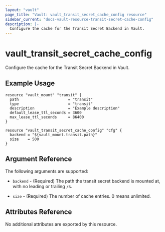 ```yaml
---
layout: "vault"
page_title: "Vault: vault_transit_secret_cache_config resource"
sidebar_current: "docs-vault-resource-transit-secret-cache-config"
description: |-
  Configure the cache for the Transit Secret Backend in Vault.
---
```


# vault\_transit\_secret\_cache\_config

Configure the cache for the Transit Secret Backend in Vault.

## Example Usage

```hcl
resource "vault_mount" "transit" {
  path                      = "transit"
  type                      = "transit"
  description               = "Example description"
  default_lease_ttl_seconds = 3600
  max_lease_ttl_seconds     = 86400
}

resource "vault_transit_secret_cache_config" "cfg" {
  backend = "${vault_mount.transit.path}"
  size    = 500
}

```
## Argument Reference

The following arguments are supported:

* `backend` - (Required) The path the transit secret backend is mounted at, with no leading or trailing `/`s.

* `size` - (Required) The number of cache entries. 0 means unlimited.


## Attributes Reference

No additional attributes are exported by this resource.
